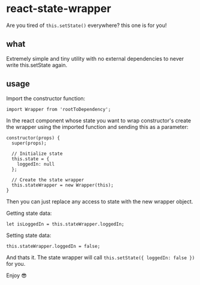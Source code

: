 # react-state-wrapper

Are you tired of `this.setState()` everywhere?
this one is for you!

## what

Extremely simple and tiny utility with no external dependencies to never write this.setState again.

## usage

Import the constructor function:

	import Wrapper from 'rootToDependency';

In the react component whose state you want to wrap constructor's create the wrapper using the imported function and sending this as a parameter:

    constructor(props) {
      super(props);

      // Initialize state
      this.state = {
        loggedIn: null
      };

      // Create the state wrapper
      this.stateWrapper = new Wrapper(this);
    }

Then you can just replace any access to state with the new wrapper object.

Getting state data:

    let isLoggedIn = this.stateWrapper.loggedIn;
Setting state data:

    this.stateWrapper.loggedIn = false;
And thats it.
The state wrapper will call `this.setState({ loggedIn: false })` for you.

Enjoy 😎
